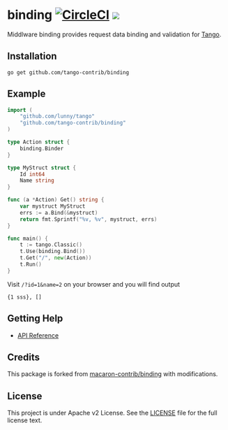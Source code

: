 binding [![CircleCI](https://circleci.com/gh/tango-contrib/binding/tree/master.svg?style=svg)](https://circleci.com/gh/tango-contrib/binding/tree/master) [![](http://gocover.io/_badge/github.com/tango-contrib/binding)](http://gocover.io/github.com/tango-contrib/binding)
=======

Middlware binding provides request data binding and validation for [Tango](https://github.com/lunny/tango).

## Installation

	go get github.com/tango-contrib/binding

## Example

```Go
import (
    "github.com/lunny/tango"
    "github.com/tango-contrib/binding"
)

type Action struct {
    binding.Binder
}

type MyStruct struct {
    Id int64
    Name string
}

func (a *Action) Get() string {
    var mystruct MyStruct
    errs := a.Bind(&mystruct)
    return fmt.Sprintf("%v, %v", mystruct, errs)
}

func main() {
    t := tango.Classic()
    t.Use(binding.Bind())
    t.Get("/", new(Action))
    t.Run()
}
```

Visit `/?id=1&name=2` on your browser and you will find output
```
{1 sss}, []
```

## Getting Help

- [API Reference](https://gowalker.org/github.com/tango-contrib/binding)

## Credits

This package is forked from [macaron-contrib/binding](https://github.com/macaron-contrib/binding) with modifications.

## License

This project is under Apache v2 License. See the [LICENSE](LICENSE) file for the full license text.